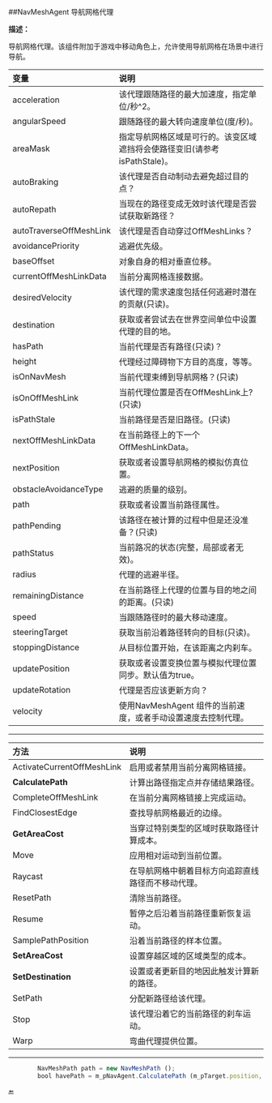 ##NavMeshAgent 导航网格代理

**描述：**

导航网格代理。该组件附加于游戏中移动角色上，允许使用导航网格在场景中进行导航。


|变量|说明|
|:--|:--|
|acceleration|该代理跟随路径的最大加速度，指定单位/秒^2。|
|angularSpeed|跟随路径的最大转向速度单位(度/秒)。|
|areaMask|指定导航网格区域是可行的。该变区域遮挡将会使路径变旧(请参考isPathStale)。|
|autoBraking|该代理是否自动制动去避免超过目的点？|
|autoRepath|当现在的路径变成无效时该代理是否尝试获取新路径？|
|autoTraverseOffMeshLink|该代理是否自动穿过OffMeshLinks？|
|avoidancePriority|逃避优先级。|
|baseOffset|对象自身的相对垂直位移。|
|currentOffMeshLinkData|当前分离网格连接数据。|
|desiredVelocity|该代理的需求速度包括任何逃避时潜在的贡献(只读)。|
|destination|获取或者尝试去在世界空间单位中设置代理的目的地。|
|hasPath|当前代理是否有路径(只读)？|
|height|代理经过障碍物下方目的高度，等等。|
|isOnNavMesh|当前代理束缚到导航网格？(只读)|
|isOnOffMeshLink|当前代理位置是否在OffMeshLink上?(只读)|
|isPathStale|当前路径是否是旧路径。(只读)|
|nextOffMeshLinkData|在当前路径上的下一个OffMeshLinkData。|
|nextPosition|获取或者设置导航网格的模拟仿真位置。|
|obstacleAvoidanceType|逃避的质量的级别。|
|path|获取或者设置当前路径属性。|
|pathPending|该路径在被计算的过程中但是还没准备？(只读)|
|pathStatus|当前路况的状态(完整，局部或者无效)。|
|radius|代理的逃避半径。|
|remainingDistance|在当前路径上代理的位置与目的地之间的距离。(只读)|
|speed|当跟随路径时的最大移动速度。|
|steeringTarget|获取当前沿着路径转向的目标(只读)。|
|stoppingDistance|从目标位置开始，在该距离之内刹车。|
|updatePosition|获取或者设置变换位置与模拟代理位置同步。默认值为true。|
|updateRotation|代理是否应该更新方向？|
|velocity|使用NavMeshAgent 组件的当前速度，或者手动设置速度去控制代理。|

---

|方法|说明|
|:--|:--|
|ActivateCurrentOffMeshLink|启用或者禁用当前分离网格链接。|
|**CalculatePath**|	计算出路径指定点并存储结果路径。|
|CompleteOffMeshLink|在当前分离网格链接上完成运动。|
|FindClosestEdge|查找导航网格最近的边缘。|
|**GetAreaCost**|当穿过特别类型的区域时获取路径计算成本。|
|Move|应用相对运动到当前位置。|
|Raycast|在导航网格中朝着目标方向追踪直线路径而不移动代理。|
|ResetPath|清除当前路径。|
|Resume|暂停之后沿着当前路径重新恢复运动。|
|SamplePathPosition|沿着当前路径的样本位置。|
|**SetAreaCost**|设置穿越区域的区域类型的成本。|
|**SetDestination**|设置或者更新目的地因此触发计算新的路径。|
|SetPath|分配新路径给该代理。|
|Stop|该代理沿着它的当前路径的刹车运动。|
|Warp|弯曲代理提供位置。|

---


```javascript
        NavMeshPath path = new NavMeshPath ();
		bool havePath = m_pNavAgent.CalculatePath (m_pTarget.position, path);
```




🔚
